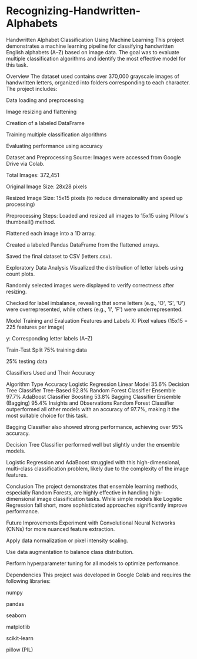 # Recognizing-Handwritten-Alphabets
Handwritten Alphabet Classification Using Machine Learning
This project demonstrates a machine learning pipeline for classifying handwritten English alphabets (A–Z) based on image data. The goal was to evaluate multiple classification algorithms and identify the most effective model for this task.

Overview
The dataset used contains over 370,000 grayscale images of handwritten letters, organized into folders corresponding to each character. The project includes:

Data loading and preprocessing

Image resizing and flattening

Creation of a labeled DataFrame

Training multiple classification algorithms

Evaluating performance using accuracy

Dataset and Preprocessing
Source: Images were accessed from Google Drive via Colab.

Total Images: 372,451

Original Image Size: 28x28 pixels

Resized Image Size: 15x15 pixels (to reduce dimensionality and speed up processing)

Preprocessing Steps:
Loaded and resized all images to 15x15 using Pillow's thumbnail() method.

Flattened each image into a 1D array.

Created a labeled Pandas DataFrame from the flattened arrays.

Saved the final dataset to CSV (letters.csv).

Exploratory Data Analysis
Visualized the distribution of letter labels using count plots.

Randomly selected images were displayed to verify correctness after resizing.

Checked for label imbalance, revealing that some letters (e.g., 'O', 'S', 'U') were overrepresented, while others (e.g., 'I', 'F') were underrepresented.

Model Training and Evaluation
Features and Labels
X: Pixel values (15x15 = 225 features per image)

y: Corresponding letter labels (A–Z)

Train-Test Split
75% training data

25% testing data

Classifiers Used and Their Accuracy

Algorithm	Type	Accuracy
Logistic Regression	Linear Model	35.6%
Decision Tree Classifier	Tree-Based	92.8%
Random Forest Classifier	Ensemble	97.7%
AdaBoost Classifier	Boosting	53.8%
Bagging Classifier	Ensemble (Bagging)	95.4%
Insights and Observations
Random Forest Classifier outperformed all other models with an accuracy of 97.7%, making it the most suitable choice for this task.

Bagging Classifier also showed strong performance, achieving over 95% accuracy.

Decision Tree Classifier performed well but slightly under the ensemble models.

Logistic Regression and AdaBoost struggled with this high-dimensional, multi-class classification problem, likely due to the complexity of the image features.

Conclusion
The project demonstrates that ensemble learning methods, especially Random Forests, are highly effective in handling high-dimensional image classification tasks. While simple models like Logistic Regression fall short, more sophisticated approaches significantly improve performance.

Future Improvements
Experiment with Convolutional Neural Networks (CNNs) for more nuanced feature extraction.

Apply data normalization or pixel intensity scaling.

Use data augmentation to balance class distribution.

Perform hyperparameter tuning for all models to optimize performance.

Dependencies
This project was developed in Google Colab and requires the following libraries:

numpy

pandas

seaborn

matplotlib

scikit-learn

pillow (PIL)
